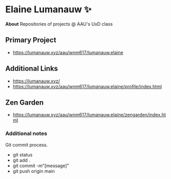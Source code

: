 # Elaine Lumanauw ✨

**About** 
Repositories of projects @ AAU's UxD class

## Primary Project
- https://lumanauw.xyz/aau/wnm617/lumanauw.elaine


## Additional Links
- https://lumanauw.xyz/
- https://lumanauw.xyz/aau/wnm617/lumanauw.elaine/profile/index.html

## Zen Garden
- https://lumanauw.xyz/aau/wnm617/lumanauw.elaine/zengarden/index.html

### Additional notes  
Git commit process.
- git status
- git add .
- git commit -m"[message]"
- git push origin main